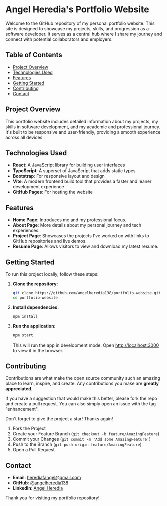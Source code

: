 
# Angel Heredia's Portfolio Website

Welcome to the GitHub repository of my personal portfolio website. This site is designed to showcase my projects, skills, and progression as a software developer. It serves as a central hub where I share my journey and connect with potential collaborators and employers.

## Table of Contents

- [Project Overview](#project-overview)
- [Technologies Used](#technologies-used)
- [Features](#features)
- [Getting Started](#getting-started)
- [Contributing](#contributing)
- [Contact](#contact)

## Project Overview

This portfolio website includes detailed information about my projects, my skills in software development, and my academic and professional journey. It's built to be responsive and user-friendly, providing a smooth experience across all devices.

## Technologies Used

- **React**: A JavaScript library for building user interfaces
- **TypeScript**: A superset of JavaScript that adds static types
- **Bootstrap**: For responsive layout and design
- **Vite**: A modern frontend build tool that provides a faster and leaner development experience
- **GitHub Pages**: For hosting the website

## Features

- **Home Page**: Introduces me and my professional focus.
- **About Page**: More details about my personal journey and tech experiences.
- **Project Page**: Showcases the projects I've worked on with links to GitHub repositories and live demos.
- **Resume Page**: Allows visitors to view and download my latest resume.

## Getting Started

To run this project locally, follow these steps:

1. **Clone the repository:**
   ```bash
   git clone https://github.com/angelheredia138/portfolio-website.git
   cd portfolio-website
   ```

2. **Install dependencies:**
   ```bash
   npm install
   ```

3. **Run the application:**
   ```bash
   npm start
   ```

   This will run the app in development mode. Open [http://localhost:3000](http://localhost:3000) to view it in the browser.

## Contributing

Contributions are what make the open source community such an amazing place to learn, inspire, and create. Any contributions you make are **greatly appreciated**.

If you have a suggestion that would make this better, please fork the repo and create a pull request. You can also simply open an issue with the tag "enhancement".

Don't forget to give the project a star! Thanks again!

1. Fork the Project
2. Create your Feature Branch (`git checkout -b feature/AmazingFeature`)
3. Commit your Changes (`git commit -m 'Add some AmazingFeature'`)
4. Push to the Branch (`git push origin feature/AmazingFeature`)
5. Open a Pull Request

## Contact

- **Email**: herediafangel@gmail.com
- **GitHub**: [@angelheredia138](https://github.com/angelheredia138)
- **LinkedIn**: [Angel Heredia](www.linkedin.com/in/herediafangel)

Thank you for visiting my portfolio repository!

